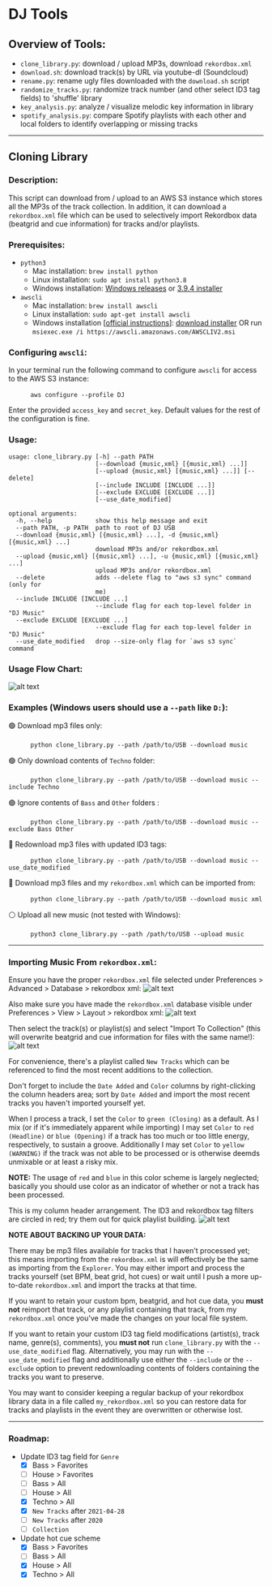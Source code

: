 # DJ Tools
## Overview of Tools:
* `clone_library.py`: download / upload MP3s, download `rekordbox.xml`
* `download.sh`: download track(s) by URL via youtube-dl (Soundcloud)
* `rename.py`: rename ugly files downloaded with the `download.sh` script
* `randomize_tracks.py`: randomize track number (and other select ID3 tag fields) to 'shuffle' library
* `key_analysis.py`: analyze / visualize melodic key information in library
* `spotify_analysis.py`: compare Spotify playlists with each other and local folders to identify overlapping or missing tracks 
----------
## Cloning Library
### Description:
This script can download from / upload to an AWS S3 instance which stores all the MP3s of the track collection. In addition, it can download a `rekordbox.xml` file which can be used to selectively import Rekordbox data (beatgrid and cue information) for tracks and/or playlists.
### Prerequisites:
* `python3`
    - Mac installation: `brew install python`
    - Linux installation: `sudo apt install python3.8`
    - Windows installation: [Windows releases](https://www.python.org/downloads/windows/) or [3.9.4 installer](https://www.python.org/ftp/python/3.9.4/python-3.9.4-amd64.exe)
* `awscli`
    - Mac installation: `brew install awscli`
    - Linux installation: `sudo apt-get install awscli`
    - Windows installation [[official instructions](https://docs.aws.amazon.com/cli/latest/userguide/install-cliv2-windows.html)]: [download installer](https://awscli.amazonaws.com/AWSCLIV2.msi) OR run `msiexec.exe /i https://awscli.amazonaws.com/AWSCLIV2.msi`
### Configuring `awscli`:
In your terminal run the following command to configure `awscli` for access to the AWS S3 instance:

&nbsp;&nbsp;&nbsp;&nbsp;&nbsp;&nbsp;&nbsp;&nbsp;&nbsp;&nbsp; `aws configure --profile DJ`

Enter the provided `access_key` and `secret_key`. Default values for the rest of the configuration is fine.

### Usage:
```
usage: clone_library.py [-h] --path PATH
                        [--download {music,xml} [{music,xml} ...]]
                        [--upload {music,xml} [{music,xml} ...]] [--delete]
                        [--include INCLUDE [INCLUDE ...]]
                        [--exclude EXCLUDE [EXCLUDE ...]]
                        [--use_date_modified]

optional arguments:
  -h, --help            show this help message and exit
  --path PATH, -p PATH  path to root of DJ USB
  --download {music,xml} [{music,xml} ...], -d {music,xml} [{music,xml} ...]
                        download MP3s and/or rekordbox.xml
  --upload {music,xml} [{music,xml} ...], -u {music,xml} [{music,xml} ...]
                        upload MP3s and/or rekordbox.xml
  --delete              adds --delete flag to "aws s3 sync" command (only for
                        me)
  --include INCLUDE [INCLUDE ...]
                        --include flag for each top-level folder in "DJ Music"
  --exclude EXCLUDE [EXCLUDE ...]
                        --exclude flag for each top-level folder in "DJ Music"
  --use_date_modified   drop --size-only flag for `aws s3 sync` command
```

### Usage Flow Chart:
![alt text](images/usage_flow_chart.png "Usage Flow Chart")

### Examples (Windows users should use a `--path` like `D:`):
🟢 Download mp3 files only:

&nbsp;&nbsp;&nbsp;&nbsp;&nbsp;&nbsp;&nbsp;&nbsp;&nbsp;&nbsp; `python clone_library.py --path /path/to/USB --download music`

🟢 Only download contents of `Techno` folder:

&nbsp;&nbsp;&nbsp;&nbsp;&nbsp;&nbsp;&nbsp;&nbsp;&nbsp;&nbsp; `python clone_library.py --path /path/to/USB --download music --include Techno`

🟢 Ignore contents of `Bass` and `Other` folders :

&nbsp;&nbsp;&nbsp;&nbsp;&nbsp;&nbsp;&nbsp;&nbsp;&nbsp;&nbsp; `python clone_library.py --path /path/to/USB --download music --exclude Bass Other`

🔵 Redownload mp3 files with updated ID3 tags:

&nbsp;&nbsp;&nbsp;&nbsp;&nbsp;&nbsp;&nbsp;&nbsp;&nbsp;&nbsp; `python clone_library.py --path /path/to/USB --download music --use_date_modified`

🔴 Download mp3 files and my `rekordbox.xml` which can be imported from:

&nbsp;&nbsp;&nbsp;&nbsp;&nbsp;&nbsp;&nbsp;&nbsp;&nbsp;&nbsp; `python clone_library.py --path /path/to/USB --download music xml`

⚪ Upload all new music (not tested with Windows):

&nbsp;&nbsp;&nbsp;&nbsp;&nbsp;&nbsp;&nbsp;&nbsp;&nbsp;&nbsp; `python3 clone_library.py --path /path/to/USB --upload music`

-------------
### Importing Music From `rekordbox.xml`:
Ensure you have the proper `rekordbox.xml` file selected under Preferences > Advanced > Database > rekordbox xml:
![alt text](images/Pioneer_Preferences_Database.png "Select XML database")

Also make sure you have made the `rekordbox.xml` database visible under Preferences > View > Layout > rekordbox xml:
![alt text](images/Pioneer_Preferences_View.png "Show XML database in side panel")

Then select the track(s) or playlist(s) and select "Import To Collection" (this will overwrite beatgrid and cue information for files with the same name!):
![alt text](images/Pioneer_Importing.png "Import XML data into collection")

For convenience, there's a playlist called `New Tracks` which can be referenced to find the most recent additions to the collection.

Don't forget to include the `Date Added` and `Color` columns by right-clicking the column headers area; sort by `Date Added` and import the most recent tracks you haven't imported yourself yet.

When I process a track, I set the `Color` to `green (Closing)` as a default. As I mix (or if it's immediately apparent while importing) I may set `Color` to `red (Headline)` or `blue (Opening)` if a track has too much or too little energy, respectively, to sustain a groove. Additionally I may set `Color` to `yellow (WARNING)` if the track was not able to be processed or is otherwise deemds unmixable or at least a risky mix.

**NOTE:** The usage of `red` and `blue` in this color scheme is largely neglected; basically you should use color as an indicator of whether or not a track has been processed.

This is my column header arrangement. The ID3 and rekordbox tag filters are circled in red; try them out for quick playlist building.
![alt text](images/Pioneer_Columns.png "Columns")

**NOTE ABOUT BACKING UP YOUR DATA:**

There may be mp3 files available for tracks that I haven't processed yet; this means importing from the `rekordbox.xml` is will effectively be the same as importing from the `Explorer`. You may either import and process the tracks yourself (set BPM, beat grid, hot cues) or wait until I push a more up-to-date `rekordbox.xml` and import the tracks at that time.

If you want to retain your custom bpm, beatgrid, and hot cue data, you **must not** reimport that track, or any playlist containing that track, from my `rekordbox.xml` once you've made the changes on your local file system.

If you want to retain your custom ID3 tag field modifications (artist(s), track name, genre(s), comments), you **must not** run `clone_library.py` with the `--use_date_modified` flag. Alternatively, you may run with the `--use_date_modified` flag and additionally use either the `--include` or the `--exclude` option to prevent redownloading contents of folders containing the tracks you want to preserve.

You may want to consider keeping a regular backup of your rekordbox library data in a file called `my_rekordbox.xml` so you can restore data for tracks and playlists in the event they are overwritten or otherwise lost.

-------------
### Roadmap:

- Update ID3 tag field for `Genre`
    * [x] Bass > Favorites
    * [ ] House > Favorites
    * [ ] Bass > All 
    * [ ] House > All 
    * [x] Techno > All 
    * [x] `New Tracks` after `2021-04-28`
    * [ ] `New Tracks` after `2020`
    * [ ] `Collection`
- Update hot cue scheme
    * [x] Bass > Favorites 
    * [ ] Bass > All
    * [x] House > All
    * [x] Techno > All